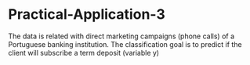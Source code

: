 # Practical-Application-3
The data is related with direct marketing campaigns (phone calls) of a Portuguese banking institution. The classification goal is to predict if the client will subscribe a term deposit (variable y)
